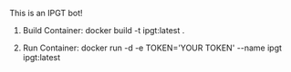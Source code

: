 This is an IPGT bot!

1. Build Container:
docker build -t ipgt:latest .

2. Run Container:
docker run -d -e TOKEN='YOUR TOKEN' --name ipgt ipgt:latest 
